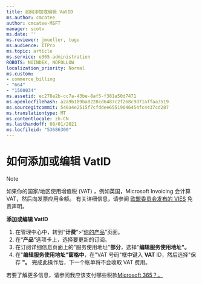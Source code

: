 ```yaml
---
title: 如何添加或编辑 VatID
ms.author: cmcatee
author: cmcatee-MSFT
manager: scotv
ms.date: ''
ms.reviewer: jmueller, tugu
ms.audience: ITPro
ms.topic: article
ms.service: o365-administration
ROBOTS: NOINDEX, NOFOLLOW
localization_priority: Normal
ms.custom:
- commerce_billing
- "664"
- "1500034"
ms.assetid: ec278e2b-cc7a-43be-8af5-f381a50d7471
ms.openlocfilehash: a2a9b189ba8228cd6487c2f268c9d71affaa3519
ms.sourcegitcommit: 540a4e2515f7cfddee65519046454fc4437cd287
ms.translationtype: MT
ms.contentlocale: zh-CN
ms.lasthandoff: 08/01/2021
ms.locfileid: "53686300"
---
```

# <a name="how-to-add-or-edit-a-vatid"></a>如何添加或编辑 VatID

> [!NOTE]
> 如果你的国家/地区使用增值税 (VAT) ，例如英国，Microsoft Invoicing 会计算 VAT，然后向发票应用金额。 有关详细信息，请参阅 [欧盟委员会发布的 VIES](https://go.microsoft.com/fwlink/p/?LinkID=841741) 免责声明。

**添加或编辑 VatID**

1. 在管理中心中，转到“**计费**”\>“[你的产品](https://go.microsoft.com/fwlink/p/?linkid=842054)”页面。
2. 在“**产品**”选项卡上，选择要更新的订阅。
3. 在订阅详细信息页面上的"服务使用地址"**部分**，选择"**编辑服务使用地址"。**
4. 在"**编辑服务使用地址"窗格中**，在"VAT 号码"框中键入 **VAT** ID，然后选择"保存 **"。** 完成此操作后，下一个帐单将不会收取 VAT 费用。

若要了解更多信息，请参阅我应该支付哪些税款[Microsoft 365？。](/microsoft-365/commerce/billing-and-payments/tax-information#what-tax-will-i-be-charged)